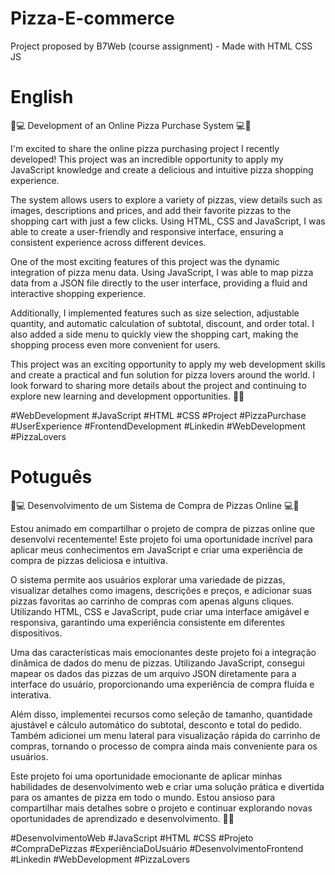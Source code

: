 # Pizza-E-commerce
 Project proposed by B7Web (course assignment) - Made with HTML CSS JS
# English
🍕💻 Development of an Online Pizza Purchase System 💻🍕

I'm excited to share the online pizza purchasing project I recently developed! This project was an incredible opportunity to apply my JavaScript knowledge and create a delicious and intuitive pizza shopping experience.

The system allows users to explore a variety of pizzas, view details such as images, descriptions and prices, and add their favorite pizzas to the shopping cart with just a few clicks. Using HTML, CSS and JavaScript, I was able to create a user-friendly and responsive interface, ensuring a consistent experience across different devices.

One of the most exciting features of this project was the dynamic integration of pizza menu data. Using JavaScript, I was able to map pizza data from a JSON file directly to the user interface, providing a fluid and interactive shopping experience.

Additionally, I implemented features such as size selection, adjustable quantity, and automatic calculation of subtotal, discount, and order total. I also added a side menu to quickly view the shopping cart, making the shopping process even more convenient for users.

This project was an exciting opportunity to apply my web development skills and create a practical and fun solution for pizza lovers around the world. I look forward to sharing more details about the project and continuing to explore new learning and development opportunities. 🚀✨

#WebDevelopment #JavaScript #HTML #CSS #Project #PizzaPurchase #UserExperience #FrontendDevelopment #Linkedin #WebDevelopment #PizzaLovers

# Potuguês
🍕💻 Desenvolvimento de um Sistema de Compra de Pizzas Online 💻🍕

Estou animado em compartilhar o projeto de compra de pizzas online que desenvolvi recentemente! Este projeto foi uma oportunidade incrível para aplicar meus conhecimentos em JavaScript e criar uma experiência de compra de pizzas deliciosa e intuitiva.

O sistema permite aos usuários explorar uma variedade de pizzas, visualizar detalhes como imagens, descrições e preços, e adicionar suas pizzas favoritas ao carrinho de compras com apenas alguns cliques. Utilizando HTML, CSS e JavaScript, pude criar uma interface amigável e responsiva, garantindo uma experiência consistente em diferentes dispositivos.

Uma das características mais emocionantes deste projeto foi a integração dinâmica de dados do menu de pizzas. Utilizando JavaScript, consegui mapear os dados das pizzas de um arquivo JSON diretamente para a interface do usuário, proporcionando uma experiência de compra fluída e interativa.

Além disso, implementei recursos como seleção de tamanho, quantidade ajustável e cálculo automático do subtotal, desconto e total do pedido. Também adicionei um menu lateral para visualização rápida do carrinho de compras, tornando o processo de compra ainda mais conveniente para os usuários.

Este projeto foi uma oportunidade emocionante de aplicar minhas habilidades de desenvolvimento web e criar uma solução prática e divertida para os amantes de pizza em todo o mundo. Estou ansioso para compartilhar mais detalhes sobre o projeto e continuar explorando novas oportunidades de aprendizado e desenvolvimento. 🚀✨

#DesenvolvimentoWeb #JavaScript #HTML #CSS #Projeto #CompraDePizzas #ExperiênciaDoUsuário #DesenvolvimentoFrontend #Linkedin #WebDevelopment #PizzaLovers
